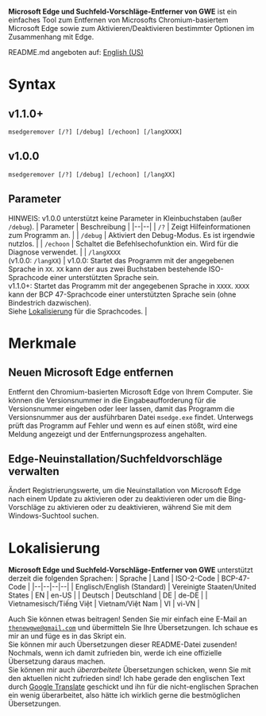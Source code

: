 **Microsoft Edge und Suchfeld-Vorschläge-Entferner von GWE** ist ein einfaches Tool zum Entfernen von Microsofts Chromium-basiertem Microsoft Edge sowie zum Aktivieren/Deaktivieren bestimmter Optionen im Zusammenhang mit Edge.

README.md angeboten auf: [English (US)](https://github.com/gamingwithevets/msedgeremover/blob/main/README.md)

# Syntax
## v1.1.0+
```
msedgeremover [/?] [/debug] [/echoon] [/langXXXX]
```
## v1.0.0
```
msedgeremover [/?] [/debug] [/echoon] [/langXX]
```
## Parameter
HINWEIS: v1.0.0 unterstützt keine Parameter in Kleinbuchstaben (außer `/debug`).
| Parameter | Beschreibung |
|--|--|
| `/?` | Zeigt Hilfeinformationen zum Programm an. |
| `/debug` | Aktiviert den Debug-Modus. Es ist irgendwie nutzlos. |
| `/echoon` | Schaltet die Befehlsechofunktion ein. Wird für die Diagnose verwendet. |
| `/langXXXX`<br/>(v1.0.0: `/langXX`) | v1.0.0: Startet das Programm mit der angegebenen Sprache in `XX`. `XX` kann der aus zwei Buchstaben bestehende ISO-Sprachcode einer unterstützten Sprache sein.<br/>v1.1.0+: Startet das Programm mit der angegebenen Sprache in `XXXX`. `XXXX` kann der BCP 47-Sprachcode einer unterstützten Sprache sein (ohne Bindestrich dazwischen).<br/>Siehe [Lokalisierung](https://github.com/gamingwithevets/msedgeremover/blob/main/README_de-DE.md#lokalisierung) für die Sprachcodes. |

# Merkmale
## Neuen Microsoft Edge entfernen
Entfernt den Chromium-basierten Microsoft Edge von Ihrem Computer. Sie können die Versionsnummer in die Eingabeaufforderung für die Versionsnummer eingeben oder leer lassen, damit das Programm die Versionsnummer aus der ausführbaren Datei `msedge.exe` findet. Unterwegs prüft das Programm auf Fehler und wenn es auf einen stößt, wird eine Meldung angezeigt und der Entfernungsprozess angehalten.

## Edge-Neuinstallation/Suchfeldvorschläge verwalten
Ändert Registrierungswerte, um die Neuinstallation von Microsoft Edge nach einem Update zu aktivieren oder zu deaktivieren oder um die Bing-Vorschläge zu aktivieren oder zu deaktivieren, während Sie mit dem Windows-Suchtool suchen.

# Lokalisierung
**Microsoft Edge und Suchfeld-Vorschläge-Entferner von GWE** unterstützt derzeit die folgenden Sprachen:
| Sprache | Land | ISO-2-Code | BCP-47-Code |
|--|--|--|--|
| Englisch/English (Standard) | Vereinigte Staaten/United States | EN | en-US |
| Deutsch | Deutschland | DE | de-DE |
| Vietnamesisch/Tiếng Việt | Vietnam/Việt Nam | VI | vi-VN |

Auch Sie können etwas beitragen! Senden Sie mir einfach eine E-Mail an [`thenewgwe@gmail.com`](mailto:thenewgwe@gmail.com) und übermitteln Sie Ihre Übersetzungen. Ich schaue es mir an und füge es in das Skript ein.  
Sie können mir auch Übersetzungen dieser README-Datei zusenden! Nochmals, wenn ich damit zufrieden bin, werde ich eine offizielle Übersetzung daraus machen.  
Sie können mir auch *überarbeitete* Übersetzungen schicken, wenn Sie mit den aktuellen nicht zufrieden sind! Ich habe gerade den englischen Text durch [Google Translate](https://translate.google.com) geschickt und ihn für die nicht-englischen Sprachen ein wenig überarbeitet, also hätte ich wirklich gerne die bestmöglichen Übersetzungen.

